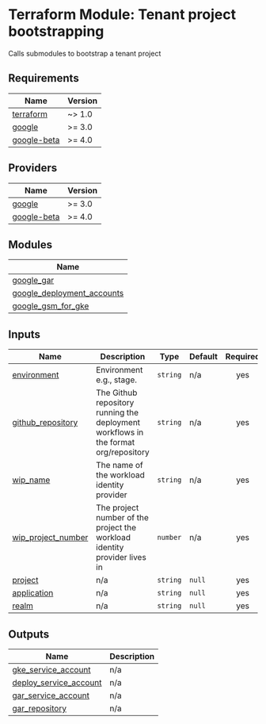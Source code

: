 # Terraform Module: Tenant project bootstrapping
Calls submodules to bootstrap a tenant project

## Requirements

| Name | Version |
|------|---------|
| <a name="requirement_terraform"></a> [terraform](#requirement\_terraform) | ~> 1.0 |
| <a name="requirement_google"></a> [google](#requirement\_google) | >= 3.0 |
| <a name="requirement_google_beta"></a> [google-beta](#requirement\_google\_beta) | >= 4.0 |

## Providers

| Name | Version |
|------|---------|
| <a name="provider_google"></a> [google](#provider\_google) | >= 3.0 |
| <a name="provider_google_beta"></a> [google-beta](#provider\_google\_beta) | >= 4.0 |

## Modules

| Name |
|------|
| [google_gar](https://github.com/mozilla/terraform-modules/tree/main/google_gar) |
| [google_deployment_accounts](https://github.com/mozilla/terraform-modules/tree/main/google_deployment_accounts) |
| [google_gsm_for_gke](https://github.com/mozilla/terraform-modules/tree/main/google_gsm_for_gke) |

## Inputs

| Name | Description | Type | Default | Required |
|------|-------------|------|---------|:--------:|
| <a name="input_environment"></a> [environment](#input\_environment) | Environment e.g., stage. | `string` | n/a | yes |
| <a name="input_github_repository"></a> [github\_repository](#input\_github\_repository) | The Github repository running the deployment workflows in the format org/repository | `string` | n/a | yes |
| <a name="input_wip_name"></a> [wip\_name](#input\_wip\_name) | The name of the workload identity provider | `string` | n/a | yes |
| <a name="input_wip_project_number"></a> [wip\_project\_number](#input\_wip\_project\_number) | The project number of the project the workload identity provider lives in | `number` | n/a | yes |
| <a name="input_project"></a> [project](#input\_project) | n/a | `string` | `null` | yes |
| <a name="input_application"></a> [application](#input\_application) | n/a | `string` | `null` | yes |
| <a name="input_realm"></a> [realm](#input\_realm) | n/a | `string` | `null` | yes |

## Outputs

| Name | Description |
|------|-------------|
| <a name="output_gke_service_account"></a> [gke\_service\_account](#output\_gke\_service\_account) | n/a |
| <a name="output_deploy_service_account"></a> [deploy\_service\_account](#output\_deploy\_service\_account) | n/a |
| <a name="output_gar_service_account"></a> [gar\_service\_account](#output\_gar\_service\_account) | n/a |
| <a name="output_gar_repository"></a> [gar\_repository](#output\_gar\_repository) | n/a |

